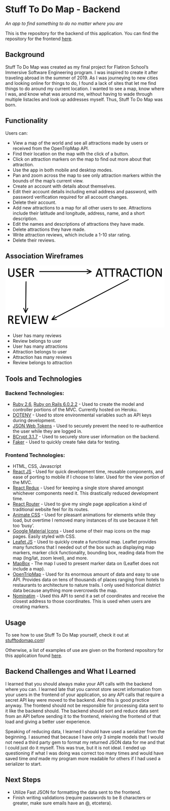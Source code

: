 # Stuff To Do Map - Backend
_An app to find something to do no matter where you are_

This is the repository for the backend of this application. You can find the repository for the frontend [here](https://github.com/tylergreason/Stuff_To_Do_Map_Frontend). 

## Background 
Stuff To Do Map was created as my final project for Flatiron School’s Immersive Software Engineering program. I was inspired to create it after traveling abroad in the summer of 2019. As I was journeying to new cities and looking online for things to do, I found a lack of sites that let me find things to do around my current location. I wanted to see a map, know where I was, and know what was around me, without having to wade through multiple listacles and look up addresses myself. Thus, Stuff To Do Map was born. 

## Functionality 
Users can: 
- View a map of the world and see all attractions made by users or received from the OpenTripMap API. 
- Find their location on the map with the click of a button. 
- Click on attraction markers on the map to find out more about that attraction. 
- Use the app in both mobile and desktop modes. 
- Pan and zoom across the map to see only attraction markers within the bounds of the map’s current view. 
- Create an account with details about themselves. 
- Edit their account details including email address and password, with password verification required for all account changes. 
- Delete their account.
- Add new attractions to a map for all other users to see. Attractions include their latitude and longitude, address, name, and a short description. 
- Edit the names and descriptions of attractions they have made. 
- Delete attractions they have made. 
- Write attraction reviews, which include a 1-10 star rating.
- Delete their reviews. 


## Association Wireframes 

![alt text](./wireframes.png "wireframes")

- User has many reviews 
- Review belongs to user 
- User has many attractions 
- Attraction belongs to user 
- Attraction has many reviews
- Review belongs to attraction 


## Tools and Technologies 

### Backend Technologies:  

- [Ruby 2.6](https://www.ruby-lang.org/en/), [Ruby on Rails 6.0.2.2](https://rubyonrails.org/) - Used to create the model and controller portions of the MVC. Currently hosted on Heroku. 
- [DOTENV](https://github.com/bkeepers/dotenv) - Used to store environmental variables such as API keys during development. 
- [JSON Web Tokens](https://jwt.io/) - Used to securely prevent the need to re-authentice the user while they are logged in.
- [BCrypt 3.1.7](https://github.com/codahale/bcrypt-ruby) - Used to securely store user information on the backend. 
- [Faker](https://github.com/faker-ruby/faker.git) - Used to quickly create fake data for testing. 

### Frontend Technologies: 

- HTML, CSS, Javascript 
- [React JS](https://reactjs.org/) - Used for quick development time, reusable components, and ease of porting to mobile if I choose to later. Used for the view portion of the MVC. 
- [React Redux](https://react-redux.js.org/introduction/quick-start) - Used for keeping a single store shared amongst whichever components need it. This drastically reduced development time. 
- [React Router](https://reacttraining.com/react-router/) - Used to give my single page application a kind of traditional website feel for its routes. 
- [Animate CSS](https://daneden.github.io/animate.css/) - Used for pleasant animations for elements while they load, but overtime I removed many instances of its use because it felt too ‘busy’. 
- [Google Material Icons](https://material.io/resources/icons/?style=baseline) - Used some of their map icons on the map pages. Easily styled with CSS.
- [Leafet JS](https://leafletjs.com/) - Used to quickly create a functional map. Leaflet provides many functions that I needed out of the box such as displaying map markers, marker click functionality, bounding box, reading data from the map (lng/lat, zoom level), and more. 
- [MapBox](https://www.mapbox.com/) - The map I used to present marker data on (Leaflet does not include a map). 
- [OpenTripMap](https://opentripmap.io/product) - Used for its enormous amount of data and easy to use API. Provides data on tens of thousands of places ranging from hotels to restaurants to architecture to nature trails. I only used historical district data because anything more overcrowds the map. 
- [Nominatim](http://nominatim.org/) - Used this API to send it a set of coordinates and receive the closest address to those coordinates. This is used when users are creating markers.

## Usage 

To see how to use Stuff To Do Map yourself, check it out at [stufftodomap.com](www.stufftodomap.com)!

Otherwise, a list of examples of use are given on the frontend repository for this application found [here](https://github.com/tylergreason/Stuff_To_Do_Map_Frontend).


## Backend Challenges and What I Learned 

I learned that you should always make your API calls with the backend where you can. I learned late that you cannot store secret information from your users in the frontend of your application, so any API calls that require a secret API key were moved to the backend. And this is good practice anyway. The frontend should not be responsible for processing data sent to it like the backend should. The backend should sort and reduce data sent from an API before sending it to the frontend, releiving the frontend of that load and giving a better user experience. 

Speaking of reducing data, I learned I should have used a serializer from the beginning. I assumed that because I have only 3 simple models that I would not need a third party gem to format my returned JSON data for me and that I could just do it myself. This was true, but it is not ideal. I ended up questioning if what I was doing was correct too many times and would have saved time _and_ made my program more readable for others if I had used a serializer to start. 

## Next Steps 
 
- Utilize Fast JSON for formatting the data sent to the frontend. 
- Finish writing validations (require passwords to be 8 characters or greater, make sure emails have an @, etcetera). 
